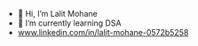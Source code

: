 - 👋 Hi, I’m Lalit Mohane
- 🌱 I’m currently learning DSA
- www.linkedin.com/in/lalit-mohane-0572b5258


